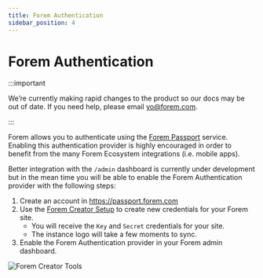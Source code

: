 ```yaml
---
title: Forem Authentication
sidebar_position: 4
---
```


# Forem Authentication

:::important

We’re currently making rapid changes to the product so our docs may be out of date. If you need help, please email [yo@forem.com](mailto:yo@forem.com).

:::

Forem allows you to authenticate using the [Forem Passport](https://passport.forem.com) service. Enabling this authentication provider is highly encouraged in order to benefit from the many Forem Ecosystem integrations (i.e. mobile apps).

Better integration with the `/admin` dashboard is currently under development but in the mean time you will be able to enable the Forem Authentication provider with the following steps:

1. Create an account in https://passport.forem.com
2. Use the [Forem Creator Setup](https://passport.forem.com/oauth/applications) to create new credentials for your Forem site.
   - You will receive the `Key` and `Secret` credentials for your site.
   - The instance logo will take a few moments to sync.
3. Enable the Forem Authentication provider in your Forem admin dashboard.

![Forem Creator Tools](https://user-images.githubusercontent.com/6045239/154768196-b9a2012d-1af0-404b-bb69-61d3c6606991.png)
